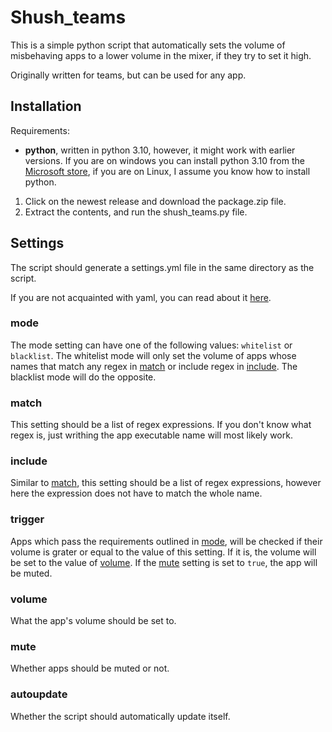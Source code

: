 # Shush_teams

This is a simple python script that automatically sets the volume of misbehaving apps to a lower volume in the mixer, if they try to set it high.

Originally written for teams, but can be used for any app.

## Installation

Requirements:

- **python**, written in python 3.10, however, it might work with earlier versions. If you are on windows you can install python 3.10 from the [Microsoft store](https://www.microsoft.com/store/productId/9PJPW5LDXLZ5), if you are on Linux, I assume you know how to install python.

1. Click on the newest release and download the package.zip file.
2. Extract the contents, and run the shush_teams.py file.

## Settings

The script should generate a settings.yml file in the same directory as the script.

If you are not acquainted with yaml, you can read about it [here](https://www.yaml.org/start.html).

### mode

The mode setting can have one of the following values: `whitelist` or `blacklist`. The whitelist mode will only set the volume of apps whose names that match any regex in [match](#match) or include regex in [include](#include). The blacklist mode will do the opposite.

### match

This setting should be a list of regex expressions. If you don't know what regex is, just writhing the app executable name will most likely work.

### include

Similar to [match](#match), this setting should be a list of regex expressions, however here the expression does not have to match the whole name.

### trigger

Apps which pass the requirements outlined in [mode](#mode), will be checked if their volume is grater or equal to the value of this setting. If it is, the volume will be set to the value of [volume](#volume). If the [mute](#mute) setting is set to `true`, the app will be muted.

### volume

What the app's volume should be set to.

### mute

Whether apps should be muted or not.

### autoupdate

Whether the script should automatically update itself.
